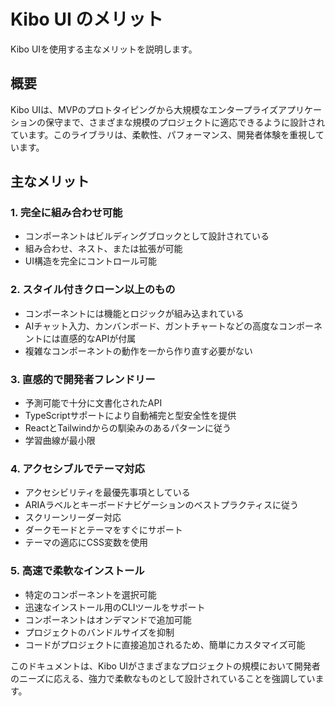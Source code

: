 # Kibo UI のメリット

Kibo UIを使用する主なメリットを説明します。

## 概要
Kibo UIは、MVPのプロトタイピングから大規模なエンタープライズアプリケーションの保守まで、さまざまな規模のプロジェクトに適応できるように設計されています。このライブラリは、柔軟性、パフォーマンス、開発者体験を重視しています。

## 主なメリット

### 1. 完全に組み合わせ可能
- コンポーネントはビルディングブロックとして設計されている
- 組み合わせ、ネスト、または拡張が可能
- UI構造を完全にコントロール可能

### 2. スタイル付きクローン以上のもの
- コンポーネントには機能とロジックが組み込まれている
- AIチャット入力、カンバンボード、ガントチャートなどの高度なコンポーネントには直感的なAPIが付属
- 複雑なコンポーネントの動作を一から作り直す必要がない

### 3. 直感的で開発者フレンドリー
- 予測可能で十分に文書化されたAPI
- TypeScriptサポートにより自動補完と型安全性を提供
- ReactとTailwindからの馴染みのあるパターンに従う
- 学習曲線が最小限

### 4. アクセシブルでテーマ対応
- アクセシビリティを最優先事項としている
- ARIAラベルとキーボードナビゲーションのベストプラクティスに従う
- スクリーンリーダー対応
- ダークモードとテーマをすぐにサポート
- テーマの適応にCSS変数を使用

### 5. 高速で柔軟なインストール
- 特定のコンポーネントを選択可能
- 迅速なインストール用のCLIツールをサポート
- コンポーネントはオンデマンドで追加可能
- プロジェクトのバンドルサイズを抑制
- コードがプロジェクトに直接追加されるため、簡単にカスタマイズ可能

このドキュメントは、Kibo UIがさまざまなプロジェクトの規模において開発者のニーズに応える、強力で柔軟なものとして設計されていることを強調しています。
